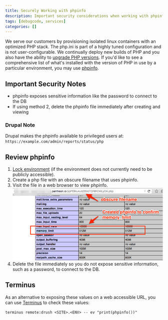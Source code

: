 ```yaml
---
title: Securely Working with phpinfo
description: Important security considerations when working with phpinfo on your Pantheon Drupal site.
tags: [debugcode, services]
categories: []
---
```

We serve our customers by provisioning isolated linux containers with an optimized PHP stack. The php.ini is part of a highly tuned configuration and is not user-configurable.
We continually deploy new builds of PHP and you also have the ability to [upgrade PHP versions](/docs/php-versions/). If you'd like to see
a comprehensive list of what's installed with the version of PHP in use by a particular environment, you may use [phpinfo](https://secure.php.net/manual/en/function.phpinfo.php).

## Important Security Notes

 * phpinfo exposes sensitive information like the password to connect to the DB
 * If using method 2, delete the phpinfo file immediately after creating and viewing


### Drupal Note

Drupal makes the phpinfo available to privileged users at: `https://example.com/admin/reports/status/php`


## Review phpinfo

1. [Lock environment](/docs/security/)  (if the environment does not currently need to be publicly accessible).
2. Create a php file with an obscure filename that uses phpinfo.
3. Visit the file in a web browser to view phpinfo.
 ![obscure-phpinfo-filename](/source/docs/assets/images/obscure-phpinfo-delete-immediately.png)
4. Delete the file immediately so you do not expose sensitive information, such as a password, to connect to the DB.


## Terminus

As an alternative to exposing these values on a web accessible URL, you can use [Terminus](/docs/terminus/) to check these values:

```
terminus remote:drush <SITE>.<ENV> -- ev "print(phpinfo())"
```

